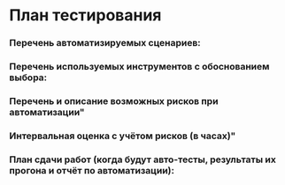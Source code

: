 # План тестирования

### Перечень автоматизируемых сценариев:

### Перечень используемых инструментов с обоснованием выбора:

### Перечень и описание возможных рисков при автоматизации"

### Интервальная оценка с учётом рисков (в часах)"

### План сдачи работ (когда будут авто-тесты, результаты их прогона и отчёт по автоматизации):
